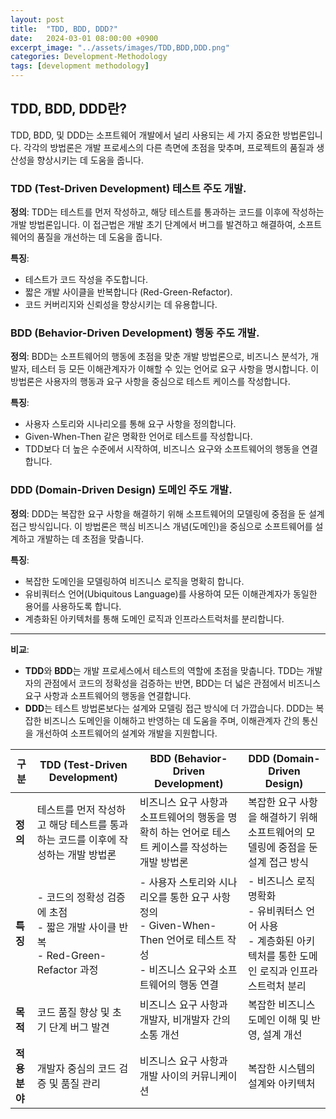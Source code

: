 ```yaml
---
layout: post
title:  "TDD, BDD, DDD?"
date:   2024-03-01 08:00:00 +0900
excerpt_image: "../assets/images/TDD,BDD,DDD.png"
categories: Development-Methodology 
tags: [development methodology]
---
```

## TDD, BDD, DDD란?

TDD, BDD, 및 DDD는 소프트웨어 개발에서 널리 사용되는 세 가지 중요한 방법론입니다. 각각의 방법론은 개발 프로세스의 다른 측면에 초점을 맞추며, 프로젝트의 품질과 생산성을 향상시키는 데 도움을 줍니다.

### TDD (Test-Driven Development) 테스트 주도 개발.

**정의**: TDD는 테스트를 먼저 작성하고, 해당 테스트를 통과하는 코드를 이후에 작성하는 개발 방법론입니다. 이 접근법은 개발 초기 단계에서 버그를 발견하고 해결하여, 소프트웨어의 품질을 개선하는 데 도움을 줍니다.

**특징**:
- 테스트가 코드 작성을 주도합니다.
- 짧은 개발 사이클을 반복합니다 (Red-Green-Refactor).
- 코드 커버리지와 신뢰성을 향상시키는 데 유용합니다.

### BDD (Behavior-Driven Development) 행동 주도 개발.

**정의**: BDD는 소프트웨어의 행동에 초점을 맞춘 개발 방법론으로, 비즈니스 분석가, 개발자, 테스터 등 모든 이해관계자가 이해할 수 있는 언어로 요구 사항을 명시합니다. 이 방법론은 사용자의 행동과 요구 사항을 중심으로 테스트 케이스를 작성합니다.

**특징**:
- 사용자 스토리와 시나리오를 통해 요구 사항을 정의합니다.
- Given-When-Then 같은 명확한 언어로 테스트를 작성합니다.
- TDD보다 더 높은 수준에서 시작하여, 비즈니스 요구와 소프트웨어의 행동을 연결합니다.

### DDD (Domain-Driven Design) 도메인 주도 개발.

**정의**: DDD는 복잡한 요구 사항을 해결하기 위해 소프트웨어의 모델링에 중점을 둔 설계 접근 방식입니다. 이 방법론은 핵심 비즈니스 개념(도메인)을 중심으로 소프트웨어를 설계하고 개발하는 데 초점을 맞춥니다.

**특징**:
- 복잡한 도메인을 모델링하여 비즈니스 로직을 명확히 합니다.
- 유비쿼터스 언어(Ubiquitous Language)를 사용하여 모든 이해관계자가 동일한 용어를 사용하도록 합니다.
- 계층화된 아키텍처를 통해 도메인 로직과 인프라스트럭처를 분리합니다.



---

**비교**:

- **TDD**와 **BDD**는 개발 프로세스에서 테스트의 역할에 초점을 맞춥니다. TDD는 개발자의 관점에서 코드의 정확성을 검증하는 반면, BDD는 더 넓은 관점에서 비즈니스 요구 사항과 소프트웨어의 행동을 연결합니다.
- **DDD**는 테스트 방법론보다는 설계와 모델링 접근 방식에 더 가깝습니다. DDD는 복잡한 비즈니스 도메인을 이해하고 반영하는 데 도움을 주며, 이해관계자 간의 통신을 개선하여 소프트웨어의 설계와 개발을 지원합니다.

| 구분          | TDD (Test-Driven Development)                                | BDD (Behavior-Driven Development)                            | DDD (Domain-Driven Design)                                   |
| ------------- | ------------------------------------------------------------ | ------------------------------------------------------------ | ------------------------------------------------------------ |
| **정의**      | 테스트를 먼저 작성하고 해당 테스트를 통과하는 코드를 이후에 작성하는 개발 방법론 | 비즈니스 요구 사항과 소프트웨어의 행동을 명확히 하는 언어로 테스트 케이스를 작성하는 개발 방법론 | 복잡한 요구 사항을 해결하기 위해 소프트웨어의 모델링에 중점을 둔 설계 접근 방식 |
| **특징**      | - 코드의 정확성 검증에 초점<br>- 짧은 개발 사이클 반복<br>- Red-Green-Refactor 과정 | - 사용자 스토리와 시나리오를 통한 요구 사항 정의<br>- Given-When-Then 언어로 테스트 작성<br>- 비즈니스 요구와 소프트웨어의 행동 연결 | - 비즈니스 로직 명확화<br>- 유비쿼터스 언어 사용<br>- 계층화된 아키텍처를 통한 도메인 로직과 인프라스트럭처 분리 |
| **목적**      | 코드 품질 향상 및 초기 단계 버그 발견                        | 비즈니스 요구 사항과 개발자, 비개발자 간의 소통 개선         | 복잡한 비즈니스 도메인 이해 및 반영, 설계 개선               |
| **적용 분야** | 개발자 중심의 코드 검증 및 품질 관리                         | 비즈니스 요구 사항과 개발 사이의 커뮤니케이션                | 복잡한 시스템의 설계와 아키텍처                              |
